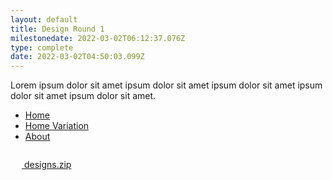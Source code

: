 ```yaml
---
layout: default
title: Design Round 1
milestonedate: 2022-03-02T06:12:37.076Z
type: complete
date: 2022-03-02T04:50:03.099Z
---
```


Lorem ipsum dolor sit amet ipsum dolor sit amet ipsum dolor sit amet ipsum dolor sit amet ipsum dolor sit amet.

- [Home](#)
- [Home Variation](#)
- [About](#)

<a href="" download class="download">
	<svg aria-hidden="true" focusable="false" width="18" height="28" viewBox="0 0 18 28" fill="none"
		xmlns="http://www.w3.org/2000/svg">
		<path fill-rule="evenodd" clip-rule="evenodd"
			d="M8.15673 26.1525L8.15463 26.1546L9.60056 27.6005L17.5763 19.6248L16.1304 18.1789L10.7515 23.5578L10.7514 0.293379L8.70659 0.293378L8.70659 23.8105L2.30696 17.4109L0.861029 18.8568L8.15673 26.1525Z" />
	</svg>
	<span>designs.zip</span></a>
